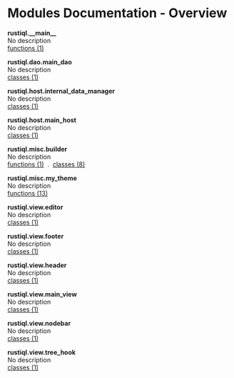 # Modules Documentation - Overview

**rustiql.\_\_main\_\_**
<br>
No description
<br>
[functions (1)](https://github.com/pyrustic/rustiql/blob/master/docs/modules/content/rustiql.__main__/functions.md)

**rustiql.dao.main\_dao**
<br>
No description
<br>
[classes (1)](https://github.com/pyrustic/rustiql/blob/master/docs/modules/content/rustiql.dao.main_dao/classes.md)

**rustiql.host.internal\_data\_manager**
<br>
No description
<br>
[classes (1)](https://github.com/pyrustic/rustiql/blob/master/docs/modules/content/rustiql.host.internal_data_manager/classes.md)

**rustiql.host.main\_host**
<br>
No description
<br>
[classes (1)](https://github.com/pyrustic/rustiql/blob/master/docs/modules/content/rustiql.host.main_host/classes.md)

**rustiql.misc.builder**
<br>
No description
<br>
[functions (1)](https://github.com/pyrustic/rustiql/blob/master/docs/modules/content/rustiql.misc.builder/functions.md) &nbsp;.&nbsp; [classes (8)](https://github.com/pyrustic/rustiql/blob/master/docs/modules/content/rustiql.misc.builder/classes.md)

**rustiql.misc.my\_theme**
<br>
No description
<br>
[functions (13)](https://github.com/pyrustic/rustiql/blob/master/docs/modules/content/rustiql.misc.my_theme/functions.md)

**rustiql.view.editor**
<br>
No description
<br>
[classes (1)](https://github.com/pyrustic/rustiql/blob/master/docs/modules/content/rustiql.view.editor/classes.md)

**rustiql.view.footer**
<br>
No description
<br>
[classes (1)](https://github.com/pyrustic/rustiql/blob/master/docs/modules/content/rustiql.view.footer/classes.md)

**rustiql.view.header**
<br>
No description
<br>
[classes (1)](https://github.com/pyrustic/rustiql/blob/master/docs/modules/content/rustiql.view.header/classes.md)

**rustiql.view.main\_view**
<br>
No description
<br>
[classes (1)](https://github.com/pyrustic/rustiql/blob/master/docs/modules/content/rustiql.view.main_view/classes.md)

**rustiql.view.nodebar**
<br>
No description
<br>
[classes (1)](https://github.com/pyrustic/rustiql/blob/master/docs/modules/content/rustiql.view.nodebar/classes.md)

**rustiql.view.tree\_hook**
<br>
No description
<br>
[classes (1)](https://github.com/pyrustic/rustiql/blob/master/docs/modules/content/rustiql.view.tree_hook/classes.md)
